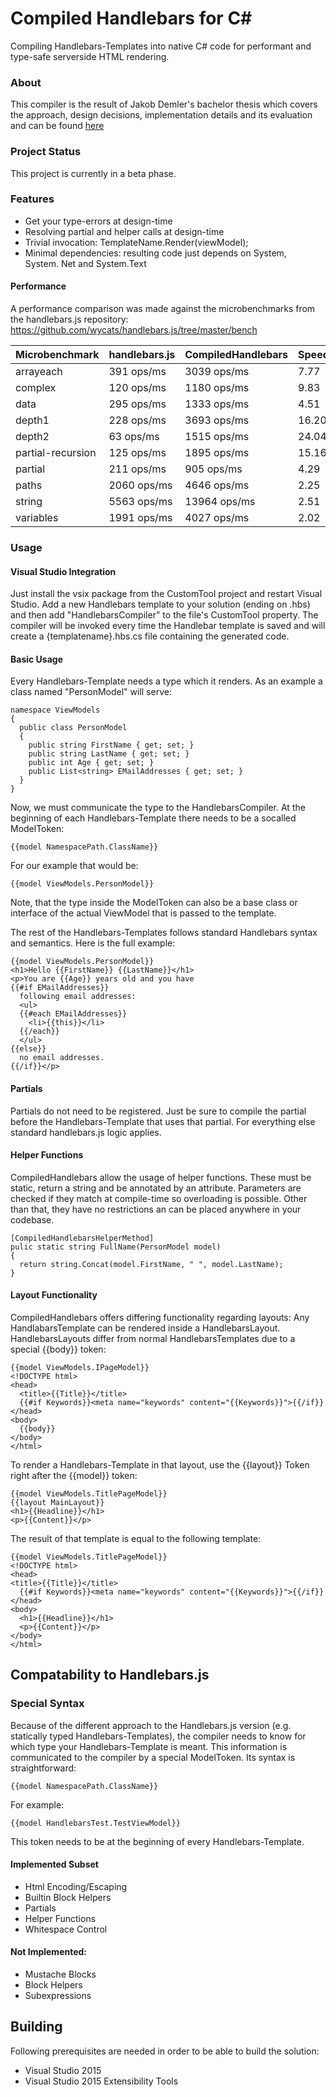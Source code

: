 Compiled Handlebars for C#
==========================

Compiling Handlebars-Templates into native C# code for performant and type-safe serverside HTML rendering.
### About
This compiler is the result of Jakob Demler's bachelor thesis which covers the approach, design decisions, implementation details and its evaluation and can be found [here](ReadmeAssets/CompiledHandlebars_Jakob-Demler.pdf)

### Project Status
This project is currently in a beta phase.

### Features
+ Get your type-errors at design-time
+ Resolving partial and helper calls at design-time
+ Trivial invocation: TemplateName.Render(viewModel);
+ Minimal dependencies: resulting code just depends on System, System. Net and System.Text 


#### Performance
A performance comparison was made against the microbenchmarks from the handlebars.js repository:
https://github.com/wycats/handlebars.js/tree/master/bench

| Microbenchmark | handlebars.js | CompiledHandlebars | Speedup |
|----------------|---------------|--------------------|---------|
|arrayeach|391 ops/ms|3039 ops/ms|7.77|
|complex|120 ops/ms|1180 ops/ms|9.83|
|data|295 ops/ms|1333 ops/ms|4.51|
|depth1|228 ops/ms|3693 ops/ms|16.20|
|depth2|63 ops/ms|1515 ops/ms|24.04|
|partial-recursion|125 ops/ms|1895 ops/ms|15.16|
|partial|211 ops/ms|905 ops/ms|4.29|
|paths|2060 ops/ms|4646 ops/ms|2.25|
|string|5563 ops/ms|13964 ops/ms|2.51|
|variables|1991 ops/ms|4027 ops/ms|2.02|


### Usage

#### Visual Studio Integration
Just install the vsix package from the CustomTool project and restart Visual Studio. Add a new Handlebars template to your solution (ending on .hbs) and then add "HandlebarsCompiler" to the file's CustomTool property. 
The compiler will be invoked every time the Handlebar template is saved and will create a {templatename}.hbs.cs file containing the generated code.

#### Basic Usage
Every Handlebars-Template needs a type which it renders. 
As an example a class named "PersonModel" will serve:
```CSharp
namespace ViewModels
{
  public class PersonModel
  {
    public string FirstName { get; set; }
    public string LastName { get; set; }
    public int Age { get; set; }
    public List<string> EMailAddresses { get; set; }
  }
}
```

Now, we must communicate the type to the HandlebarsCompiler. At the beginning of each Handlebars-Template there needs to be a socalled ModelToken:
```Handlebars
{{model NamespacePath.ClassName}}
```
For our example that would be:
```Handlebars
{{model ViewModels.PersonModel}}
```
Note, that the type inside the ModelToken can also be a base class or interface of the actual ViewModel that is passed to the template.


The rest of the Handlebars-Templates follows standard Handlebars syntax and semantics.
Here is the full example:
```Handlebars
{{model ViewModels.PersonModel}}
<h1>Hello {{FirstName}} {{LastName}}</h1>
<p>You are {{Age}} years old and you have
{{#if EMailAddresses}}
  following email addresses:
  <ul>
  {{#each EMailAddresses}}
    <li>{{this}}</li>
  {{/each}}
  </ul>
{{else}}
  no email addresses.
{{/if}}</p>
```

#### Partials
Partials do not need to be registered. Just be sure to compile the partial before the Handlebars-Template that uses that partial. For everything else standard handlebars.js logic applies.

#### Helper Functions
CompiledHandlebars allow the usage of helper functions. These must be static, return a string and be annotated by an attribute. Parameters are checked if they match at compile-time so overloading is possible. Other than that, they have no restrictions an can be placed anywhere in your codebase.

```CSharp
[CompiledHandlebarsHelperMethod]
pulic static string FullName(PersonModel model)
{
  return string.Concat(model.FirstName, " ", model.LastName);
}
```

#### Layout Functionality
CompiledHandlebars offers differing functionality regarding layouts:
Any HandlabarsTemplate can be rendered inside a HandlebarsLayout. HandlebarsLayouts differ from normal HandlebarsTemplates due to a special {{body}} token:
```Handlebars
{{model ViewModels.IPageModel}}
<!DOCTYPE html>
<head>
  <title>{{Title}}</title>
  {{#if Keywords}}<meta name="keywords" content="{{Keywords}}">{{/if}}
</head>
<body>
  {{body}}
</body>
</html>
```

To render a Handlebars-Template in that layout, use the {{layout}} Token right after the {{model}} token:
```Handlebars
{{model ViewModels.TitlePageModel}}
{{layout MainLayout}}
<h1>{{Headline}}</h1>
<p>{{Content}}</p>
```

The result of that template is equal to the following template:
```Handlebars
{{model ViewModels.TitlePageModel}}
<!DOCTYPE html>
<head>
<title>{{Title}}</title>
  {{#if Keywords}}<meta name="keywords" content="{{Keywords}}">{{/if}}
</head>
<body>
  <h1>{{Headline}}</h1>
  <p>{{Content}}</p>
</body>
</html>
```





## Compatability to Handlebars.js
### Special Syntax
Because of the different approach to the Handlebars.js version (e.g. statically typed Handlebars-Templates), the compiler needs to know for which type your Handlebars-Template is meant.
This information is communicated to the compiler by a special ModelToken. Its syntax is straightforward:
```Handlebars
{{model NamespacePath.ClassName}}
```
For example:
```Handlebars
{{model HandlebarsTest.TestViewModel}}
```

This token needs to be at the beginning of every Handlebars-Template.

#### Implemented Subset
+ Html Encoding/Escaping
+ Builtin Block Helpers
+ Partials
+ Helper Functions
+ Whitespace Control
 
#### Not Implemented:
+ Mustache Blocks
+ Block Helpers
+ Subexpressions

## Building
Following prerequisites are needed in order to be able to build the solution:
+ Visual Studio 2015
+ Visual Studio 2015 Extensibility Tools
